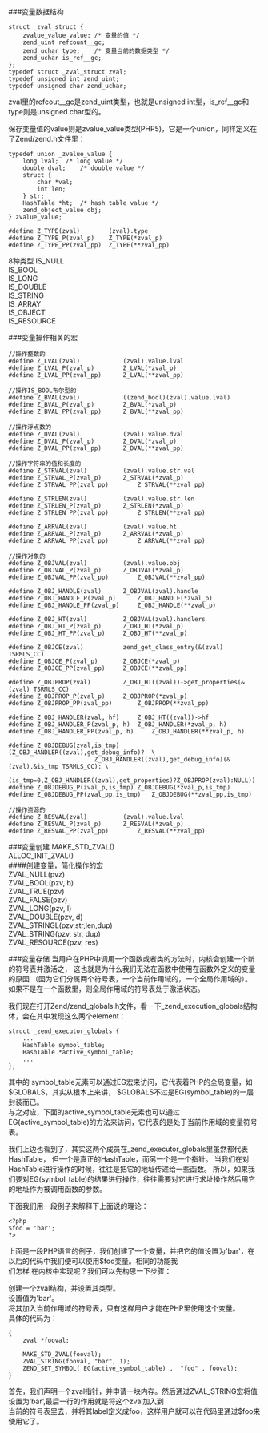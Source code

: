 ###变量数据结构
```
struct _zval_struct {
    zvalue_value value; /* 变量的值 */
    zend_uint refcount__gc;
    zend_uchar type;    /* 变量当前的数据类型 */
    zend_uchar is_ref__gc;
};
typedef struct _zval_struct zval;
typedef unsigned int zend_uint;
typedef unsigned char zend_uchar;
```
zval里的refcout__gc是zend_uint类型，也就是unsigned int型，is_ref__gc和type则是unsigned char型的。

保存变量值的value则是zvalue_value类型(PHP5)，它是一个union，同样定义在了Zend/zend.h文件里：
```
typedef union _zvalue_value {
    long lval;  /* long value */
    double dval;    /* double value */
    struct {
        char *val;
        int len;
    } str;
    HashTable *ht;  /* hash table value */
    zend_object_value obj;
} zvalue_value;

#define Z_TYPE(zval)        (zval).type
#define Z_TYPE_P(zval_p)    Z_TYPE(*zval_p)
#define Z_TYPE_PP(zval_pp)  Z_TYPE(**zval_pp)
```
8种类型
IS_NULL   
IS_BOOL   
IS_LONG   
IS_DOUBLE   
IS_STRING  
IS_ARRAY  
IS_OBJECT  
IS_RESOURCE

###变量操作相关的宏
```
//操作整数的
#define Z_LVAL(zval)            (zval).value.lval
#define Z_LVAL_P(zval_p)        Z_LVAL(*zval_p)
#define Z_LVAL_PP(zval_pp)      Z_LVAL(**zval_pp)
 
//操作IS_BOOL布尔型的
#define Z_BVAL(zval)            ((zend_bool)(zval).value.lval)
#define Z_BVAL_P(zval_p)        Z_BVAL(*zval_p)
#define Z_BVAL_PP(zval_pp)      Z_BVAL(**zval_pp)
 
//操作浮点数的
#define Z_DVAL(zval)            (zval).value.dval
#define Z_DVAL_P(zval_p)        Z_DVAL(*zval_p)
#define Z_DVAL_PP(zval_pp)      Z_DVAL(**zval_pp)
 
//操作字符串的值和长度的
#define Z_STRVAL(zval)          (zval).value.str.val
#define Z_STRVAL_P(zval_p)      Z_STRVAL(*zval_p)
#define Z_STRVAL_PP(zval_pp)        Z_STRVAL(**zval_pp)
 
#define Z_STRLEN(zval)          (zval).value.str.len
#define Z_STRLEN_P(zval_p)      Z_STRLEN(*zval_p)
#define Z_STRLEN_PP(zval_pp)        Z_STRLEN(**zval_pp)
 
#define Z_ARRVAL(zval)          (zval).value.ht
#define Z_ARRVAL_P(zval_p)      Z_ARRVAL(*zval_p)
#define Z_ARRVAL_PP(zval_pp)        Z_ARRVAL(**zval_pp)
 
//操作对象的
#define Z_OBJVAL(zval)          (zval).value.obj
#define Z_OBJVAL_P(zval_p)      Z_OBJVAL(*zval_p)
#define Z_OBJVAL_PP(zval_pp)        Z_OBJVAL(**zval_pp)
 
#define Z_OBJ_HANDLE(zval)      Z_OBJVAL(zval).handle
#define Z_OBJ_HANDLE_P(zval_p)      Z_OBJ_HANDLE(*zval_p)
#define Z_OBJ_HANDLE_PP(zval_p)     Z_OBJ_HANDLE(**zval_p)
 
#define Z_OBJ_HT(zval)          Z_OBJVAL(zval).handlers
#define Z_OBJ_HT_P(zval_p)      Z_OBJ_HT(*zval_p)
#define Z_OBJ_HT_PP(zval_p)     Z_OBJ_HT(**zval_p)
 
#define Z_OBJCE(zval)           zend_get_class_entry(&(zval) TSRMLS_CC)
#define Z_OBJCE_P(zval_p)       Z_OBJCE(*zval_p)
#define Z_OBJCE_PP(zval_pp)     Z_OBJCE(**zval_pp)
 
#define Z_OBJPROP(zval)         Z_OBJ_HT((zval))->get_properties(&(zval) TSRMLS_CC)
#define Z_OBJPROP_P(zval_p)     Z_OBJPROP(*zval_p)
#define Z_OBJPROP_PP(zval_pp)       Z_OBJPROP(**zval_pp)
 
#define Z_OBJ_HANDLER(zval, hf)     Z_OBJ_HT((zval))->hf
#define Z_OBJ_HANDLER_P(zval_p, h)  Z_OBJ_HANDLER(*zval_p, h)
#define Z_OBJ_HANDLER_PP(zval_p, h)     Z_OBJ_HANDLER(**zval_p, h)
 
#define Z_OBJDEBUG(zval,is_tmp)     (Z_OBJ_HANDLER((zval),get_debug_info)?  \
                        Z_OBJ_HANDLER((zval),get_debug_info)(&(zval),&is_tmp TSRMLS_CC): \
                        (is_tmp=0,Z_OBJ_HANDLER((zval),get_properties)?Z_OBJPROP(zval):NULL)) 
#define Z_OBJDEBUG_P(zval_p,is_tmp) Z_OBJDEBUG(*zval_p,is_tmp) 
#define Z_OBJDEBUG_PP(zval_pp,is_tmp)   Z_OBJDEBUG(**zval_pp,is_tmp)
 
//操作资源的
#define Z_RESVAL(zval)          (zval).value.lval
#define Z_RESVAL_P(zval_p)      Z_RESVAL(*zval_p)
#define Z_RESVAL_PP(zval_pp)        Z_RESVAL(**zval_pp)
```

###变量创建
MAKE_STD_ZVAL()  
ALLOC_INIT_ZVAL()  
####创建变量，简化操作的宏  
ZVAL_NULL(pvz)   
ZVAL_BOOL(pzv, b)   
ZVAL_TRUE(pzv)   
ZVAL_FALSE(pzv)   
ZVAL_LONG(pzv, l)  
ZVAL_DOUBLE(pzv, d)  
ZVAL_STRINGL(pzv,str,len,dup)  
ZVAL_STRING(pzv, str, dup)  
ZVAL_RESOURCE(pzv, res)  

###变量存储
当用户在PHP中调用一个函数或者类的方法时，内核会创建一个新的符号表并激活之， 这也就是为什么我们无法在函数中使用在函数外定义的变量的原因 （因为它们分属两个符号表，一个当前作用域的，一个全局作用域的）。 如果不是在一个函数里，则全局作用域的符号表处于激活状态。

我们现在打开Zend/zend_globals.h文件，看一下_zend_execution_globals结构体，会在其中发现这么两个element：
```
struct _zend_executor_globals {
    ...
    HashTable symbol_table;
    HashTable *active_symbol_table;
    ...
};  
```
        
其中的 symbol_table元素可以通过EG宏来访问，它代表着PHP的全局变量，如$GLOBALS，其实从根本上来讲，   $GLOBALS不过是EG(symbol_table)的一层封装而已。  
与之对应，下面的active_symbol_table元素也可以通过EG(active_symbol_table)的方法来访问，它代表的是处于当前作用域的变量符号表。  

我们上边也看到了，其实这两个成员在_zend_executor_globals里虽然都代表HashTable，   但一个是真正的HashTable，而另一个是一个指针。 当我们在对HashTable进行操作的时候，往往是把它的地址传递给一些函数。   所以，如果我们要对EG(symbol_table)的结果进行操作，往往需要对它进行求址操作然后用它的地址作为被调用函数的参数。 

下面我们用一段例子来解释下上面说的理论：  
```
<?php
$foo = 'bar';
?>
```
上面是一段PHP语言的例子，我们创建了一个变量，并把它的值设置为'bar'，在以后的代码中我们便可以使用$foo变量。相同的功能我   
们怎样 在内核中实现呢？我们可以先构思一下步骤：   

创建一个zval结构，并设置其类型。  
设置值为'bar'。  
将其加入当前作用域的符号表，只有这样用户才能在PHP里使用这个变量。   
具体的代码为：  
```
{
    zval *fooval;
 
    MAKE_STD_ZVAL(fooval);
    ZVAL_STRING(fooval, "bar", 1);
    ZEND_SET_SYMBOL( EG(active_symbol_table) ,  "foo" , fooval);
}  
```
首先，我们声明一个zval指针，并申请一块内存。然后通过ZVAL_STRING宏将值设置为‘bar’,最后一行的作用就是将这个zval加入到   
当前的符号表里去，并将其label定义成foo，这样用户就可以在代码里通过$foo来使用它了。  

